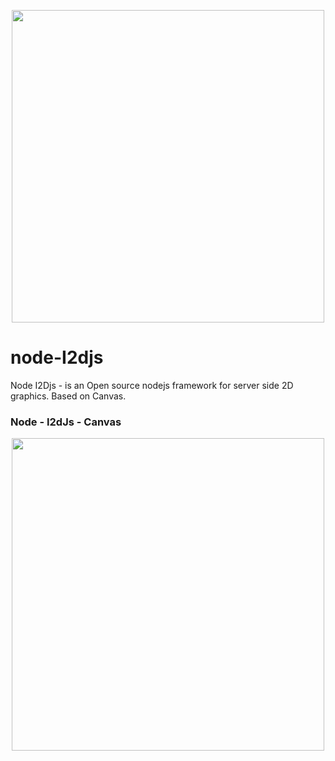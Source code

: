 <p align="center">
  <img src="https://i2djs.github.io/node-i2djs/nodeI2djsLogo.svg" width=500>
</p>

# node-I2djs
 Node I2Djs - is an Open source nodejs framework for server side 2D graphics. Based on Canvas.
 
### Node - I2dJs - Canvas
<p align="center">
  <a href="https://codesandbox.io/s/node-js-forked-enynz3?file=/index.js&resolutionWidth=1400&resolutionHeight=800">
    <img src="https://i2djs.github.io/node-i2djs/examples/examplePreview.png" width=500>
  </a>
</p>

